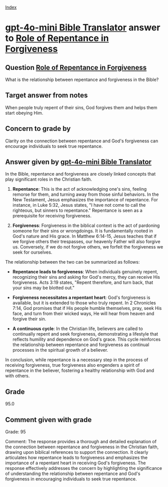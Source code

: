 
[Index](../../index.md)
# [gpt-4o-mini Bible Translator](../../answering_models/gpt-4o-mini_Bible_Translator.md) answer to [Role of Repentance in Forgiveness](../../questions/Role_of_Repentance_in_Forgiveness.md)

## Question [Role of Repentance in Forgiveness](../../questions/Role_of_Repentance_in_Forgiveness.md)
What is the relationship between repentance and forgiveness in the Bible?

## Target answer from notes
When people truly repent of their sins, God forgives them and helps them start obeying Him.

## Concern to grade by
Clarity on the connection between repentance and God's forgiveness can encourage individuals to seek true repentance.

## Answer given by [gpt-4o-mini Bible Translator](../../answering_models/gpt-4o-mini_Bible_Translator.md)
In the Bible, repentance and forgiveness are closely linked concepts that play significant roles in the Christian faith.

1. **Repentance**: This is the act of acknowledging one's sins, feeling remorse for them, and turning away from those sinful behaviors. In the New Testament, Jesus emphasizes the importance of repentance. For instance, in Luke 5:32, Jesus states, "I have not come to call the righteous, but sinners to repentance." Repentance is seen as a prerequisite for receiving forgiveness.

2. **Forgiveness**: Forgiveness in the biblical context is the act of pardoning someone for their sins or wrongdoings. It is fundamentally rooted in God's nature and His grace. In Matthew 6:14-15, Jesus teaches that if we forgive others their trespasses, our heavenly Father will also forgive us. Conversely, if we do not forgive others, we forfeit the forgiveness we seek for ourselves.

The relationship between the two can be summarized as follows:

- **Repentance leads to forgiveness**: When individuals genuinely repent, recognizing their sins and asking for God's mercy, they can receive His forgiveness. Acts 3:19 states, "Repent therefore, and turn back, that your sins may be blotted out."

- **Forgiveness necessitates a repentant heart**: God's forgiveness is available, but it is extended to those who truly repent. In 2 Chronicles 7:14, God promises that if His people humble themselves, pray, seek His face, and turn from their wicked ways, He will hear from heaven and forgive their sin.

- **A continuous cycle**: In the Christian life, believers are called to continually repent and seek forgiveness, demonstrating a lifestyle that reflects humility and dependence on God's grace. This cycle reinforces the relationship between repentance and forgiveness as continual processes in the spiritual growth of a believer.

In conclusion, while repentance is a necessary step in the process of receiving forgiveness, true forgiveness also engenders a spirit of repentance in the believer, fostering a healthy relationship with God and with others.

## Grade
95.0

## Comment given with grade
Grade: 95

Comment: The response provides a thorough and detailed explanation of the connection between repentance and forgiveness in the Christian faith, drawing upon biblical references to support the connection. It clearly articulates how repentance leads to forgiveness and emphasizes the importance of a repentant heart in receiving God's forgiveness. The response effectively addresses the concern by highlighting the significance of understanding the relationship between repentance and God's forgiveness in encouraging individuals to seek true repentance.
